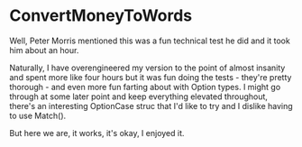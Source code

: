 # ConvertMoneyToWords

Well, Peter Morris mentioned this was a fun technical test he did and it took him about an hour.

Naturally, I have overengineered my version to the point of almost insanity and spent more like four hours but it was fun doing the tests - they're pretty thorough - 
and even more fun farting about with Option<T> types.  I might go through at some later point and keep everything elevated throughout, there's an interesting OptionCase struc that I'd like to try and I dislike having to use Match().

But here we are, it works, it's okay, I enjoyed it.

